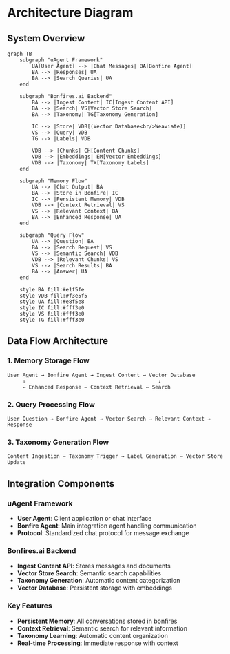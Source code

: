 # Architecture Diagram

## System Overview

```mermaid
graph TB
    subgraph "uAgent Framework"
        UA[User Agent] --> |Chat Messages| BA[Bonfire Agent]
        BA --> |Responses| UA
        BA --> |Search Queries| UA
    end

    subgraph "Bonfires.ai Backend"
        BA --> |Ingest Content| IC[Ingest Content API]
        BA --> |Search| VS[Vector Store Search]
        BA --> |Taxonomy| TG[Taxonomy Generation]
        
        IC --> |Store| VDB[(Vector Database<br/>Weaviate)]
        VS --> |Query| VDB
        TG --> |Labels| VDB
        
        VDB --> |Chunks| CH[Content Chunks]
        VDB --> |Embeddings| EM[Vector Embeddings]
        VDB --> |Taxonomy| TX[Taxonomy Labels]
    end

    subgraph "Memory Flow"
        UA --> |Chat Output| BA
        BA --> |Store in Bonfire| IC
        IC --> |Persistent Memory| VDB
        VDB --> |Context Retrieval| VS
        VS --> |Relevant Context| BA
        BA --> |Enhanced Response| UA
    end

    subgraph "Query Flow"
        UA --> |Question| BA
        BA --> |Search Request| VS
        VS --> |Semantic Search| VDB
        VDB --> |Relevant Chunks| VS
        VS --> |Search Results| BA
        BA --> |Answer| UA
    end

    style BA fill:#e1f5fe
    style VDB fill:#f3e5f5
    style UA fill:#e8f5e8
    style IC fill:#fff3e0
    style VS fill:#fff3e0
    style TG fill:#fff3e0
```

## Data Flow Architecture

### 1. Memory Storage Flow
```
User Agent → Bonfire Agent → Ingest Content → Vector Database
     ↑                                           ↓
     ← Enhanced Response ← Context Retrieval ← Search
```

### 2. Query Processing Flow
```
User Question → Bonfire Agent → Vector Search → Relevant Context → Response
```

### 3. Taxonomy Generation Flow
```
Content Ingestion → Taxonomy Trigger → Label Generation → Vector Store Update
```

## Integration Components

### uAgent Framework
- **User Agent**: Client application or chat interface
- **Bonfire Agent**: Main integration agent handling communication
- **Protocol**: Standardized chat protocol for message exchange

### Bonfires.ai Backend
- **Ingest Content API**: Stores messages and documents
- **Vector Store Search**: Semantic search capabilities
- **Taxonomy Generation**: Automatic content categorization
- **Vector Database**: Persistent storage with embeddings

### Key Features
- **Persistent Memory**: All conversations stored in bonfires
- **Context Retrieval**: Semantic search for relevant information
- **Taxonomy Learning**: Automatic content organization
- **Real-time Processing**: Immediate response with context 
